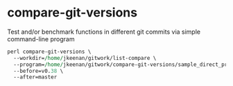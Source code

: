 # compare-git-versions
Test and/or benchmark functions in different git commits via simple command-line program
```perl
perl compare-git-versions \
  --workdir=/home/jkeenan/gitwork/list-compare \
  --program=/home/jkeenan/gitwork/compare-git-versions/sample_direct_programs/intersection.pl \
  --before=v0.38 \
  --after=master
```

